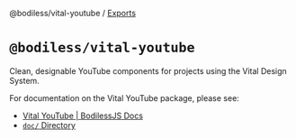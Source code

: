 @bodiless/vital-youtube / [Exports](modules.md)

# `@bodiless/vital-youtube`

Clean, designable YouTube components for projects using the Vital Design System.

For documentation on the Vital YouTube package, please see:

- [Vital YouTube | BodilessJS Docs](https://johnsonandjohnson.github.io/Bodiless-JS/#/VitalDesignSystem/Components/VitalYouTube/)
- [`doc/` Directory](./doc)
